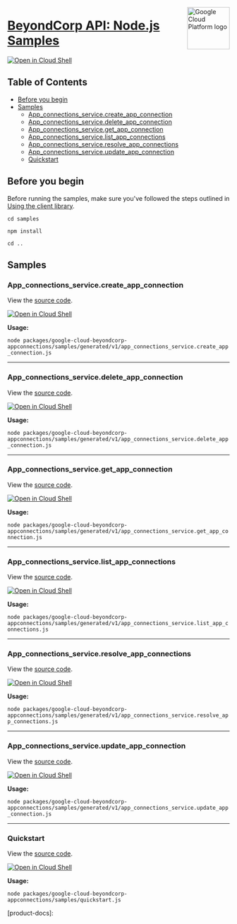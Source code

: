 [//]: # "This README.md file is auto-generated, all changes to this file will be lost."
[//]: # "To regenerate it, use `python -m synthtool`."
<img src="https://avatars2.githubusercontent.com/u/2810941?v=3&s=96" alt="Google Cloud Platform logo" title="Google Cloud Platform" align="right" height="96" width="96"/>

# [BeyondCorp API: Node.js Samples](https://github.com/googleapis/google-cloud-node)

[![Open in Cloud Shell][shell_img]][shell_link]



## Table of Contents

* [Before you begin](#before-you-begin)
* [Samples](#samples)
  * [App_connections_service.create_app_connection](#app_connections_service.create_app_connection)
  * [App_connections_service.delete_app_connection](#app_connections_service.delete_app_connection)
  * [App_connections_service.get_app_connection](#app_connections_service.get_app_connection)
  * [App_connections_service.list_app_connections](#app_connections_service.list_app_connections)
  * [App_connections_service.resolve_app_connections](#app_connections_service.resolve_app_connections)
  * [App_connections_service.update_app_connection](#app_connections_service.update_app_connection)
  * [Quickstart](#quickstart)

## Before you begin

Before running the samples, make sure you've followed the steps outlined in
[Using the client library](https://github.com/googleapis/google-cloud-node#using-the-client-library).

`cd samples`

`npm install`

`cd ..`

## Samples



### App_connections_service.create_app_connection

View the [source code](https://github.com/googleapis/google-cloud-node/blob/master/packages/google-cloud-beyondcorp-appconnections/samples/generated/v1/app_connections_service.create_app_connection.js).

[![Open in Cloud Shell][shell_img]](https://console.cloud.google.com/cloudshell/open?git_repo=https://github.com/googleapis/google-cloud-node&page=editor&open_in_editor=packages/google-cloud-beyondcorp-appconnections/samples/generated/v1/app_connections_service.create_app_connection.js,samples/README.md)

__Usage:__


`node packages/google-cloud-beyondcorp-appconnections/samples/generated/v1/app_connections_service.create_app_connection.js`


-----




### App_connections_service.delete_app_connection

View the [source code](https://github.com/googleapis/google-cloud-node/blob/master/packages/google-cloud-beyondcorp-appconnections/samples/generated/v1/app_connections_service.delete_app_connection.js).

[![Open in Cloud Shell][shell_img]](https://console.cloud.google.com/cloudshell/open?git_repo=https://github.com/googleapis/google-cloud-node&page=editor&open_in_editor=packages/google-cloud-beyondcorp-appconnections/samples/generated/v1/app_connections_service.delete_app_connection.js,samples/README.md)

__Usage:__


`node packages/google-cloud-beyondcorp-appconnections/samples/generated/v1/app_connections_service.delete_app_connection.js`


-----




### App_connections_service.get_app_connection

View the [source code](https://github.com/googleapis/google-cloud-node/blob/master/packages/google-cloud-beyondcorp-appconnections/samples/generated/v1/app_connections_service.get_app_connection.js).

[![Open in Cloud Shell][shell_img]](https://console.cloud.google.com/cloudshell/open?git_repo=https://github.com/googleapis/google-cloud-node&page=editor&open_in_editor=packages/google-cloud-beyondcorp-appconnections/samples/generated/v1/app_connections_service.get_app_connection.js,samples/README.md)

__Usage:__


`node packages/google-cloud-beyondcorp-appconnections/samples/generated/v1/app_connections_service.get_app_connection.js`


-----




### App_connections_service.list_app_connections

View the [source code](https://github.com/googleapis/google-cloud-node/blob/master/packages/google-cloud-beyondcorp-appconnections/samples/generated/v1/app_connections_service.list_app_connections.js).

[![Open in Cloud Shell][shell_img]](https://console.cloud.google.com/cloudshell/open?git_repo=https://github.com/googleapis/google-cloud-node&page=editor&open_in_editor=packages/google-cloud-beyondcorp-appconnections/samples/generated/v1/app_connections_service.list_app_connections.js,samples/README.md)

__Usage:__


`node packages/google-cloud-beyondcorp-appconnections/samples/generated/v1/app_connections_service.list_app_connections.js`


-----




### App_connections_service.resolve_app_connections

View the [source code](https://github.com/googleapis/google-cloud-node/blob/master/packages/google-cloud-beyondcorp-appconnections/samples/generated/v1/app_connections_service.resolve_app_connections.js).

[![Open in Cloud Shell][shell_img]](https://console.cloud.google.com/cloudshell/open?git_repo=https://github.com/googleapis/google-cloud-node&page=editor&open_in_editor=packages/google-cloud-beyondcorp-appconnections/samples/generated/v1/app_connections_service.resolve_app_connections.js,samples/README.md)

__Usage:__


`node packages/google-cloud-beyondcorp-appconnections/samples/generated/v1/app_connections_service.resolve_app_connections.js`


-----




### App_connections_service.update_app_connection

View the [source code](https://github.com/googleapis/google-cloud-node/blob/master/packages/google-cloud-beyondcorp-appconnections/samples/generated/v1/app_connections_service.update_app_connection.js).

[![Open in Cloud Shell][shell_img]](https://console.cloud.google.com/cloudshell/open?git_repo=https://github.com/googleapis/google-cloud-node&page=editor&open_in_editor=packages/google-cloud-beyondcorp-appconnections/samples/generated/v1/app_connections_service.update_app_connection.js,samples/README.md)

__Usage:__


`node packages/google-cloud-beyondcorp-appconnections/samples/generated/v1/app_connections_service.update_app_connection.js`


-----




### Quickstart

View the [source code](https://github.com/googleapis/google-cloud-node/blob/master/packages/google-cloud-beyondcorp-appconnections/samples/quickstart.js).

[![Open in Cloud Shell][shell_img]](https://console.cloud.google.com/cloudshell/open?git_repo=https://github.com/googleapis/google-cloud-node&page=editor&open_in_editor=packages/google-cloud-beyondcorp-appconnections/samples/quickstart.js,samples/README.md)

__Usage:__


`node packages/google-cloud-beyondcorp-appconnections/samples/quickstart.js`






[shell_img]: https://gstatic.com/cloudssh/images/open-btn.png
[shell_link]: https://console.cloud.google.com/cloudshell/open?git_repo=https://github.com/googleapis/google-cloud-node&page=editor&open_in_editor=samples/README.md
[product-docs]: 
